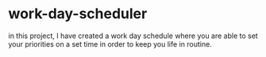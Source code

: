 # work-day-scheduler
in this project, I have created a work day schedule where you are able to set your priorities on a set time in order to keep you life in routine. 
